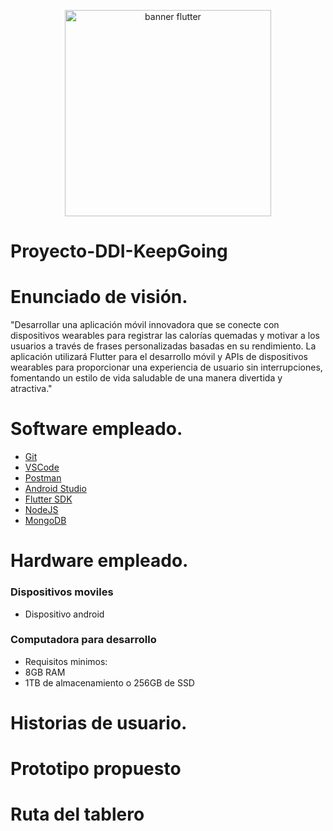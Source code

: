 <p align="center">
    <img src="https://imgs.search.brave.com/v5SISfnf2pD8H0-1PueumhYLHIox0uppHmzcTo29ddY/rs:fit:860:0:0/g:ce/aHR0cHM6Ly9jYW1v/LmdpdGh1YnVzZXJj/b250ZW50LmNvbS8y/ODkyNGE4Y2YzOTlj/NDg5YTVkZWJmZGQ5/ZTFmNTBmZDRmOTM2/ZmFmN2RlZmQ0MDFh/NGRjZjhjM2Y1ZjE5/MDA4LzY4NzQ3NDcw/NzMzYTJmMmY3Mzc0/NmY3MjYxNjc2NTJl/Njc2ZjZmNjc2YzY1/NjE3MDY5NzMyZTYz/NmY2ZDJmNjM2ZDcz/MmQ3Mzc0NmY3MjYx/Njc2NTJkNjI3NTYz/NmI2NTc0MmY2MzM4/MzIzMzY1MzUzMzYy/MzM2MTMxNjEzNzYy/MzA2NDMzMzY2MTM5/MmU3MDZlNjc" alt="banner flutter" width="330"/>
</p>

# Proyecto-DDI-KeepGoing

# Enunciado de visión.
"Desarrollar una aplicación móvil innovadora que se conecte con dispositivos wearables para registrar las calorías quemadas y motivar a los usuarios a través de frases personalizadas basadas en su rendimiento. La aplicación utilizará Flutter para el desarrollo móvil y APIs de dispositivos wearables para proporcionar una experiencia de usuario sin interrupciones, fomentando un estilo de vida saludable de una manera divertida y atractiva."

# Software empleado.
- [Git](https://git-scm.com) 
- [VSCode](https://code.visualstudio.com/)
- [Postman](https://www.postman.com) 
- [Android Studio](https://developer.android.com/studio?hl=es-419)
- [Flutter SDK](https://docs.flutter.dev/get-started/install)
- [NodeJS](https://nodejs.org/en)
- [MongoDB](https://www.mongodb.com/es/cloud/atlas/register)
  
# Hardware empleado.
### Dispositivos moviles 
- Dispositivo android
### Computadora para desarrollo
- Requisitos minimos:
- 8GB RAM
- 1TB de almacenamiento o 256GB de SSD

# Historias de usuario.

# Prototipo propuesto 

# Ruta del tablero
